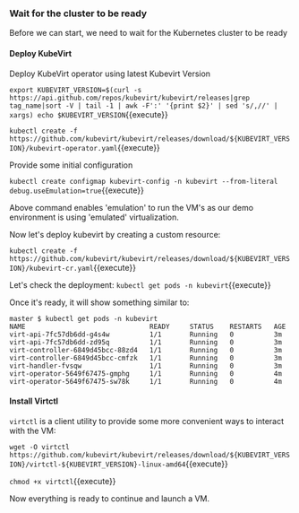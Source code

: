 ### Wait for the cluster to be ready

Before we can start, we need to wait for the Kubernetes cluster to be ready

#### Deploy KubeVirt

Deploy KubeVirt operator using latest Kubevirt Version

`export KUBEVIRT_VERSION=$(curl -s https://api.github.com/repos/kubevirt/kubevirt/releases|grep tag_name|sort -V | tail -1 | awk -F':' '{print $2}' | sed 's/,//' | xargs)
echo $KUBEVIRT_VERSION`{{execute}}

`kubectl create -f https://github.com/kubevirt/kubevirt/releases/download/${KUBEVIRT_VERSION}/kubevirt-operator.yaml`{{execute}}

Provide some initial configuration

`kubectl create configmap kubevirt-config -n kubevirt --from-literal debug.useEmulation=true`{{execute}}

Above command enables 'emulation' to run the VM's as our demo environment is using 'emulated' virtualization.

Now let's deploy kubevirt by creating a custom resource:

`kubectl create -f https://github.com/kubevirt/kubevirt/releases/download/${KUBEVIRT_VERSION}/kubevirt-cr.yaml`{{execute}}

Let's check the deployment:
`kubectl get pods -n kubevirt`{{execute}}

Once it's ready, it will show something similar to:

~~~
master $ kubectl get pods -n kubevirt
NAME                               READY     STATUS    RESTARTS   AGE
virt-api-7fc57db6dd-g4s4w          1/1       Running   0          3m
virt-api-7fc57db6dd-zd95q          1/1       Running   0          3m
virt-controller-6849d45bcc-88zd4   1/1       Running   0          3m
virt-controller-6849d45bcc-cmfzk   1/1       Running   0          3m
virt-handler-fvsqw                 1/1       Running   0          3m
virt-operator-5649f67475-gmphg     1/1       Running   0          4m
virt-operator-5649f67475-sw78k     1/1       Running   0          4m
~~~

#### Install Virtctl

`virtctl` is a client utility to provide some more convenient ways to interact with the VM:

`wget -O virtctl https://github.com/kubevirt/kubevirt/releases/download/${KUBEVIRT_VERSION}/virtctl-${KUBEVIRT_VERSION}-linux-amd64`{{execute}}

`chmod +x virtctl`{{execute}}

Now everything is ready to continue and launch a VM.
